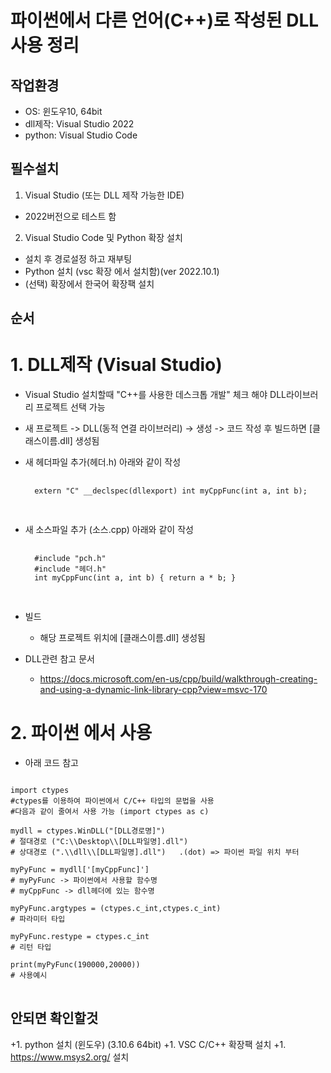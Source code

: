 파이썬에서 다른 언어(C++)로 작성된 DLL 사용 정리
===================================
작업환경
------------------------------
+ OS: 윈도우10, 64bit
+ dll제작: Visual Studio 2022
+ python: Visual Studio Code 

필수설치
------------------------------
1. Visual Studio (또는 DLL 제작 가능한 IDE)
+ 2022버전으로 테스트 함
 
2. Visual Studio Code 및 Python 확장 설치
+ 설치 후 경로설정 하고 재부팅
+ Python 설치 (vsc 확장 에서 설치함)(ver 2022.10.1)
+ (선택) 확장에서 한국어 확장팩 설치
 
순서
------------------------------
# 1. DLL제작 (Visual Studio)
+ Visual Studio 설치할때 "C++를 사용한 데스크톱 개발" 체크 해야 DLL라이브러리 프로젝트 선택 가능 
+ 새 프로젝트 -> DLL(동적 연결 라이브러리) -> 생성 -> 코드 작성 후 빌드하면 [클래스이름.dll] 생성됨 
+ 새 헤더파일 추가(헤더.h) 
	아래와 같이 작성
	<pre>
	<code>
	extern "C" __declspec(dllexport) int myCppFunc(int a, int b);
	</code>
	</pre>
+ 새 소스파일 추가 (소스.cpp)
	아래와 같이 작성
	<pre>
	<code>
	#include "pch.h"
	#include "헤더.h"
	int myCppFunc(int a, int b) { return a * b; }
	</code>
	</pre>
+ 빌드
	* 해당 프로젝트 위치에 [클래스이름.dll] 생성됨

 
+ DLL관련 참고 문서
	* https://docs.microsoft.com/en-us/cpp/build/walkthrough-creating-and-using-a-dynamic-link-library-cpp?view=msvc-170



# 2. 파이썬 에서 사용
+ 아래 코드 참고
<pre>
<code>
import ctypes 
#ctypes를 이용하여 파이썬에서 C/C++ 타입의 문법을 사용
#다음과 같이 줄여서 사용 가능 (import ctypes as c)

mydll = ctypes.WinDLL("[DLL경로명]")
# 절대경로 ("C:\\Desktop\\[DLL파일명].dll")
# 상대경로 (".\\dll\\[DLL파일명].dll")   .(dot) => 파이썬 파일 위치 부터

myPyFunc = mydll['[myCppFunc]']
# myPyFunc -> 파이썬에서 사용할 함수명
# myCppFunc -> dll헤더에 있는 함수명

myPyFunc.argtypes = (ctypes.c_int,ctypes.c_int)
# 파라미터 타입

myPyFunc.restype = ctypes.c_int
# 리턴 타입

print(myPyFunc(190000,20000))
# 사용예시
</code>
</pre>















안되면 확인할것
------------------------------

+1. python 설치 (윈도우) (3.10.6 64bit)
+1. VSC C/C++ 확장팩 설치
+1. https://www.msys2.org/ 설치

